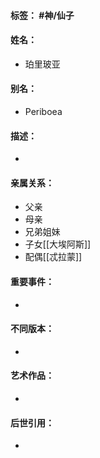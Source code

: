 #### 标签： #神/仙子
#### 姓名：
- 珀里玻亚
#### 别名：
- Periboea
#### 描述：
- 
#### 亲属关系：
- 父亲
- 母亲
- 兄弟姐妹
- 子女[[大埃阿斯]]
- 配偶[[忒拉蒙]]
#### 重要事件：
- 
#### 不同版本：
- 
#### 艺术作品：
- 
#### 后世引用：
- 